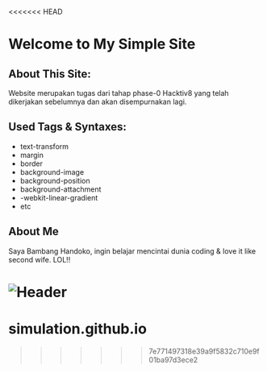 <<<<<<< HEAD
# Welcome to My Simple Site

## About This Site: 
Website merupakan tugas dari tahap phase-0 Hacktiv8 yang telah dikerjakan sebelumnya dan akan disempurnakan lagi.

## Used Tags & Syntaxes:
* text-transform
* margin
* border
* background-image
* background-position
* background-attachment
* -webkit-linear-gradient
* etc

## About Me 
Saya Bambang Handoko, ingin belajar mencintai dunia coding & love it like second wife. LOL!!

![Header](assets/mac-coffee.jpg)
=======
# simulation.github.io
>>>>>>> 7e771497318e39a9f5832c710e9f01ba97d3ece2
